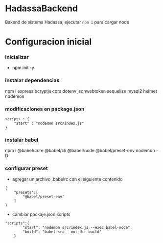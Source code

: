 # HadassaBackend
Bakend de sistema Hadassa, ejecutar `npm i` para cargar node

# Configuracion inicial

### inicializar

- npm init -y

### instalar dependencias

npm i express bcryptjs cors dotenv jsonwebtoken sequelize mysql2 helmet nodemon

### modificaciones en package.json

```
scripts : {
    "start" : "nodemon src/index.js"
}
```

### instalar babel

npm i @babel/core @babel/cli @babel/node @babel/preset-env nodemon -D

### configurar preset

- agregar un archivo .babelrc con el siguiente contenido
```
{
    "presets":[
        "@babel/preset-env"
    ]
}
```

- cambiar packaje.json scripts 
```
"scripts":{
        "start": "nodemon src/index.js --exec babel-node",
        "build": "babel src --out-dir build"
    }
```
    